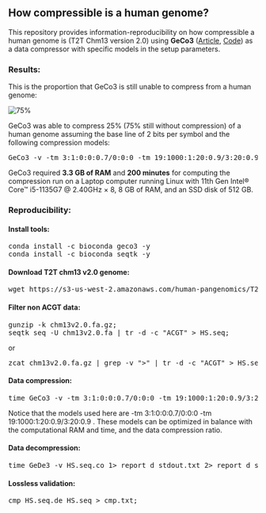 
## <b>How compressible is a human genome?</b> ##

This repository provides information-reproducibility on how compressible a human genome is (T2T Chm13 version 2.0) using <b>GeCo3</b> ([Article](https://doi.org/10.1093/gigascience/giaa119), [Code](https://github.com/cobilab/geco3)) as a data compressor with specific models in the setup parameters.

### Results: ###

This is the proportion that GeCo3 is still unable to compress from a human genome:

![75%](https://progress-bar.dev/75)

GeCo3 was able to compress 25% (75% still without compression) of a human genome assuming the base line of 2 bits per symbol and the following compression models:
<pre>
GeCo3 -v -tm 3:1:0:0:0.7/0:0:0 -tm 19:1000:1:20:0.9/3:20:0.9 HS.seq
</pre>

GeCo3 required <b>3.3 GB of RAM</b> and <b>200 minutes</b> for computing the compression run on a Laptop computer running Linux with 11th Gen Intel® Core™ i5-1135G7 @ 2.40GHz × 8, 8 GB of RAM, and an SSD disk of 512 GB.

### Reproducibility: ###

#### Install tools:
<pre>
conda install -c bioconda geco3 -y
conda install -c bioconda seqtk -y
</pre>

#### Download T2T chm13 v2.0 genome:
<pre>
wget https://s3-us-west-2.amazonaws.com/human-pangenomics/T2T/CHM13/assemblies/analysis_set/chm13v2.0.fa.gz
</pre>

#### Filter non ACGT data:

<pre>
gunzip -k chm13v2.0.fa.gz; 
seqtk seq -U chm13v2.0.fa | tr -d -c "ACGT" > HS.seq;
</pre>
or
<pre>
zcat chm13v2.0.fa.gz | grep -v ">" | tr -d -c "ACGT" > HS.seq;
</pre>

#### Data compression:

<pre>
time GeCo3 -v -tm 3:1:0:0:0.7/0:0:0 -tm 19:1000:1:20:0.9/3:20:0.9 HS.seq 1> report_c_stdout.txt 2> report_c_stderr.txt;
</pre>
Notice that the models used here are -tm 3:1:0:0:0.7/0:0:0 -tm 19:1000:1:20:0.9/3:20:0.9 . These models can be optimized in balance with the computational RAM and time, and the data compression ratio.

#### Data decompression:
<pre>
time GeDe3 -v HS.seq.co 1> report_d_stdout.txt 2> report_d_stderr.txt;
</pre>

#### Lossless validation:
<pre>
cmp HS.seq.de HS.seq > cmp.txt;
</pre>

